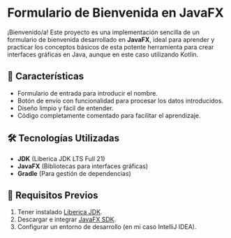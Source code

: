 # Formulario de Bienvenida en JavaFX

¡Bienvenido/a! Este proyecto es una implementación sencilla de un formulario de bienvenida desarrollado en **JavaFX**, ideal para aprender y practicar los conceptos básicos de esta potente herramienta para crear interfaces gráficas en Java, aunque en este caso utilizando Kotlin.

## 🚀 Características

- Formulario de entrada para introducir el nombre.
- Botón de envío con funcionalidad para procesar los datos introducidos.
- Diseño limpio y fácil de entender.
- Código completamente comentado para facilitar el aprendizaje.

## 🛠️ Tecnologías Utilizadas

- **JDK** (Liberica JDK LTS Full 21)
- **JavaFX** (Bibliotecas para interfaces gráficas)
- **Gradle** (Para gestión de dependencias)

## 📜 Requisitos Previos

1. Tener instalado [Liberica JDK]([https://www.oracle.com/java/technologies/javase-jdk11-downloads.html](https://bell-sw.com/pages/downloads/#jdk-21-lts)).
2. Descargar e integrar [JavaFX SDK](https://openjfx.io/).
3. Configurar un entorno de desarrollo (en mi caso IntelliJ IDEA).
